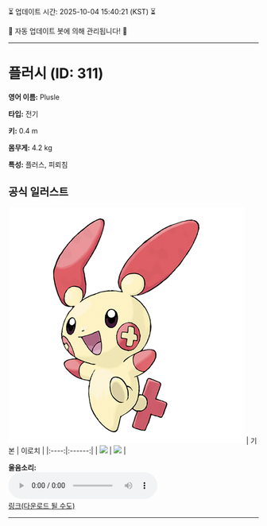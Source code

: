 
⏳ 업데이트 시간: 2025-10-04 15:40:21 (KST) ⏳

🤖 자동 업데이트 봇에 의해 관리됩니다! 🤖

---

# 플러시 (ID: 311)
**영어 이름:** Plusle

**타입:** 전기

**키:** 0.4 m

**몸무게:** 4.2 kg

**특성:** 플러스, 피뢰침

## 공식 일러스트
![](https://raw.githubusercontent.com/PokeAPI/sprites/master/sprites/pokemon/other/official-artwork/311.png)
| 기본 | 이로치 |
|:----:|:------:|
| <img src="http://play.pokemonshowdown.com/sprites/ani/plusle.gif" width="200"> | <img src="http://play.pokemonshowdown.com/sprites/ani-shiny/plusle.gif" width="200"> |

**울음소리:**<br><audio controls src="https://raw.githubusercontent.com/PokeAPI/cries/main/cries/pokemon/latest/311.ogg"></audio><br> [링크(다운로드 될 수도)](https://raw.githubusercontent.com/PokeAPI/cries/main/cries/pokemon/latest/311.ogg)


---
